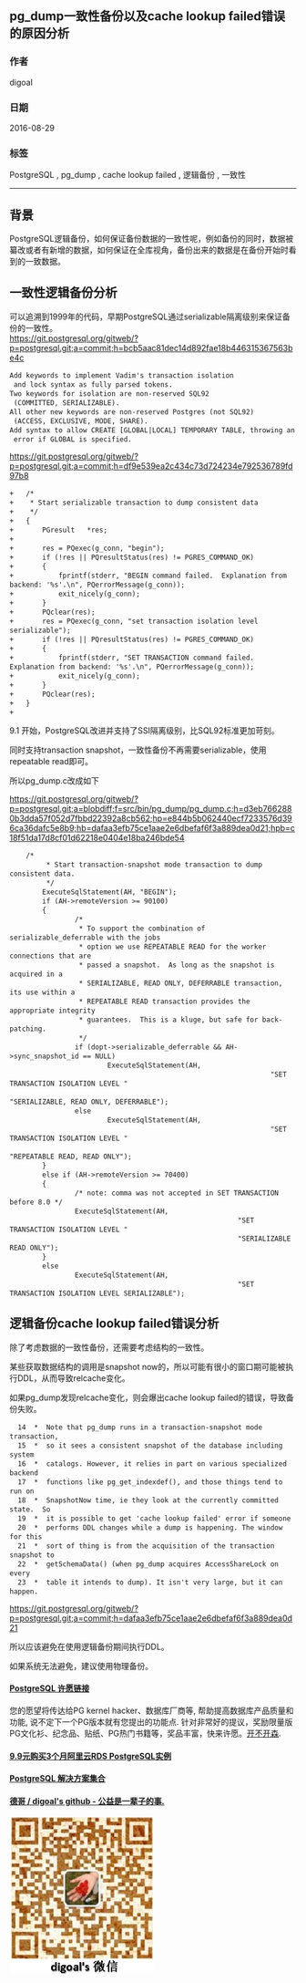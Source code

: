## pg_dump一致性备份以及cache lookup failed错误的原因分析  
    
### 作者   
digoal    
    
### 日期  
2016-08-29  
    
### 标签  
PostgreSQL , pg_dump , cache lookup failed , 逻辑备份 , 一致性  
    
----  
    
## 背景  
PostgreSQL逻辑备份，如何保证备份数据的一致性呢，例如备份的同时，数据被纂改或者有新增的数据，如何保证在全库视角，备份出来的数据是在备份开始时看到的一致数据。    
    
## 一致性逻辑备份分析  
可以追溯到1999年的代码，早期PostgreSQL通过serializable隔离级别来保证备份的一致性。    
https://git.postgresql.org/gitweb/?p=postgresql.git;a=commit;h=bcb5aac81dec14d892fae18b446315367563be4c  
```  
Add keywords to implement Vadim's transaction isolation  
 and lock syntax as fully parsed tokens.  
Two keywords for isolation are non-reserved SQL92  
 (COMMITTED, SERIALIZABLE).  
All other new keywords are non-reserved Postgres (not SQL92)  
 (ACCESS, EXCLUSIVE, MODE, SHARE).  
Add syntax to allow CREATE [GLOBAL|LOCAL] TEMPORARY TABLE, throwing an  
 error if GLOBAL is specified.    
```  
    
https://git.postgresql.org/gitweb/?p=postgresql.git;a=commit;h=df9e539ea2c434c73d724234e792536789fd97b8  
    
```  
+   /*  
+    * Start serializable transaction to dump consistent data  
+    */  
+   {  
+       PGresult   *res;  
+  
+       res = PQexec(g_conn, "begin");  
+       if (!res || PQresultStatus(res) != PGRES_COMMAND_OK)  
+       {  
+           fprintf(stderr, "BEGIN command failed.  Explanation from backend: '%s'.\n", PQerrorMessage(g_conn));  
+           exit_nicely(g_conn);  
+       }  
+       PQclear(res);  
+       res = PQexec(g_conn, "set transaction isolation level serializable");  
+       if (!res || PQresultStatus(res) != PGRES_COMMAND_OK)  
+       {  
+           fprintf(stderr, "SET TRANSACTION command failed.  Explanation from backend: '%s'.\n", PQerrorMessage(g_conn));  
+           exit_nicely(g_conn);  
+       }  
+       PQclear(res);  
+   }  
+  
```  
    
9.1 开始，PostgreSQL改进并支持了SSI隔离级别，比SQL92标准更加苛刻。    
    
同时支持transaction snapshot，一致性备份不再需要serializable，使用repeatable read即可。    
    
所以pg_dump.c改成如下    
    
https://git.postgresql.org/gitweb/?p=postgresql.git;a=blobdiff;f=src/bin/pg_dump/pg_dump.c;h=d3eb7662880b3dda57f052d7fbbd22392a8cb562;hp=e844b5b062440ecf7233576d396ca36dafc5e8b9;hb=dafaa3efb75ce1aae2e6dbefaf6f3a889dea0d21;hpb=c18f51da17d8cf01d62218e0404e18ba246bde54  
  
```  
	/*  
         * Start transaction-snapshot mode transaction to dump consistent data.  
         */  
        ExecuteSqlStatement(AH, "BEGIN");  
        if (AH->remoteVersion >= 90100)  
        {  
                /*  
                 * To support the combination of serializable_deferrable with the jobs  
                 * option we use REPEATABLE READ for the worker connections that are  
                 * passed a snapshot.  As long as the snapshot is acquired in a  
                 * SERIALIZABLE, READ ONLY, DEFERRABLE transaction, its use within a  
                 * REPEATABLE READ transaction provides the appropriate integrity  
                 * guarantees.  This is a kluge, but safe for back-patching.  
                 */  
                if (dopt->serializable_deferrable && AH->sync_snapshot_id == NULL)  
                        ExecuteSqlStatement(AH,  
                                                                "SET TRANSACTION ISOLATION LEVEL "  
                                                                "SERIALIZABLE, READ ONLY, DEFERRABLE");  
                else  
                        ExecuteSqlStatement(AH,  
                                                                "SET TRANSACTION ISOLATION LEVEL "  
                                                                "REPEATABLE READ, READ ONLY");  
        }  
        else if (AH->remoteVersion >= 70400)  
        {  
                /* note: comma was not accepted in SET TRANSACTION before 8.0 */  
                ExecuteSqlStatement(AH,  
                                                        "SET TRANSACTION ISOLATION LEVEL "  
                                                        "SERIALIZABLE READ ONLY");  
        }  
        else  
                ExecuteSqlStatement(AH,  
                                                        "SET TRANSACTION ISOLATION LEVEL SERIALIZABLE");  
```  
    
## 逻辑备份cache lookup failed错误分析  
除了考虑数据的一致性备份，还需要考虑结构的一致性。    
    
某些获取数据结构的调用是snapshot now的，所以可能有很小的窗口期可能被执行DDL，从而导致relcache变化。    
    
如果pg_dump发现relcache变化，则会爆出cache lookup failed的错误，导致备份失败。    
    
```  
  14  *  Note that pg_dump runs in a transaction-snapshot mode transaction,  
  15  *  so it sees a consistent snapshot of the database including system  
  16  *  catalogs. However, it relies in part on various specialized backend  
  17  *  functions like pg_get_indexdef(), and those things tend to run on  
  18  *  SnapshotNow time, ie they look at the currently committed state.  So  
  19  *  it is possible to get 'cache lookup failed' error if someone  
  20  *  performs DDL changes while a dump is happening. The window for this  
  21  *  sort of thing is from the acquisition of the transaction snapshot to  
  22  *  getSchemaData() (when pg_dump acquires AccessShareLock on every  
  23  *  table it intends to dump). It isn't very large, but it can happen.  
```  
    
https://git.postgresql.org/gitweb/?p=postgresql.git;a=commit;h=dafaa3efb75ce1aae2e6dbefaf6f3a889dea0d21  
    
所以应该避免在使用逻辑备份期间执行DDL。    
    
如果系统无法避免，建议使用物理备份。    
  
  
  
  
  
  
  
  
  
  
  
  
  
  
  
  
  
  
  
  
  
  
  
  
  
  
  
  
  
  
  
  
  
  
  
  
  
  
  
  
  
  
  
  
  
  
  
  
  
  
  
  
  
  
  
  
  
  
  
  
  
  
  
  
  
  
  
  
  
  
  
  
  
  
  
#### [PostgreSQL 许愿链接](https://github.com/digoal/blog/issues/76 "269ac3d1c492e938c0191101c7238216")
您的愿望将传达给PG kernel hacker、数据库厂商等, 帮助提高数据库产品质量和功能, 说不定下一个PG版本就有您提出的功能点. 针对非常好的提议，奖励限量版PG文化衫、纪念品、贴纸、PG热门书籍等，奖品丰富，快来许愿。[开不开森](https://github.com/digoal/blog/issues/76 "269ac3d1c492e938c0191101c7238216").  
  
  
#### [9.9元购买3个月阿里云RDS PostgreSQL实例](https://www.aliyun.com/database/postgresqlactivity "57258f76c37864c6e6d23383d05714ea")
  
  
#### [PostgreSQL 解决方案集合](https://yq.aliyun.com/topic/118 "40cff096e9ed7122c512b35d8561d9c8")
  
  
#### [德哥 / digoal's github - 公益是一辈子的事.](https://github.com/digoal/blog/blob/master/README.md "22709685feb7cab07d30f30387f0a9ae")
  
  
![digoal's wechat](../pic/digoal_weixin.jpg "f7ad92eeba24523fd47a6e1a0e691b59")
  
